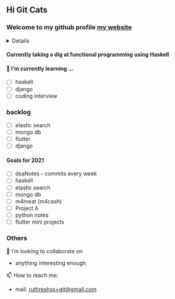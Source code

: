 ## Hi Git Cats
### Welcome to my github profile [my website](https://ruthresh.in)

<details>
I am Ruthresh Kumar, working as a Software engineer at MMM, Bangalore
<img src="https://octodex.github.com/images/manufacturetocat.png" width="500" height="500">
</details>

#### Currently taking a dig at functional programming using Haskell

#### 🌱 I’m currently learning ...
  - [ ] haskell
  - [ ] django
  - [ ] coding interview

### backlog
  - [ ] elastic search
  - [ ] mongo db
  - [ ] flutter
  - [ ] django

#### Goals for 2021
- [ ] dsaNotes - commits every week
- [ ] haskell
- [ ] elastic search
- [ ] mongo db
- [ ] m4meat (m4cash)
- [ ] Project A
- [ ] python notes
- [ ] flutter mini projects

### Others
👯 I’m looking to collaborate on
-   anything interesting enough

📫 How to reach me: 
-   mail: ruthreshss+git@gmail.com
